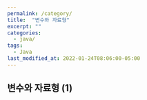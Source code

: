 ```yaml
---
permalink: /category/
title:  "변수와 자료형"
excerpt: ""
categories:
  - java/
tags:
  - Java
last_modified_at: 2022-01-24T08:06:00-05:00
---
```



## 변수와 자료형 (1)